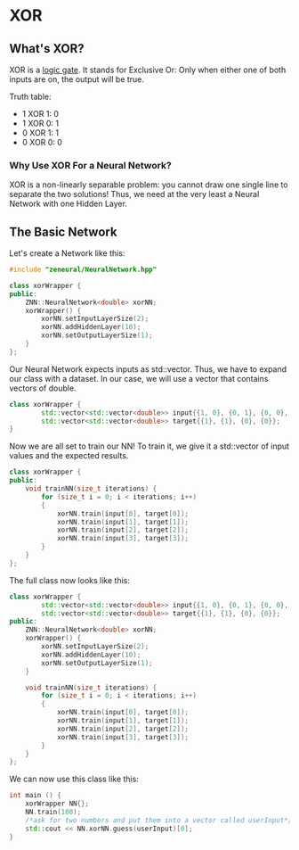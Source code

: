 # XOR
## What's XOR?

XOR is a [logic gate](https://en.wikipedia.org/wiki/Logic_gate). 
It stands for Exclusive Or: Only when either one of both inputs are on, the output will be true. 

Truth table:
* 1 XOR 1: 0
* 1 XOR 0: 1
* 0 XOR 1: 1
* 0 XOR 0: 0


### Why Use XOR For a Neural Network?
XOR is a non-linearly separable problem: you cannot draw one single line to separate the two solutions!
Thus, we need at the very least a Neural Network with one Hidden Layer.

## The Basic Network

Let's create a Network like this:
```C++
#include "zeneural/NeuralNetwork.hpp"

class xorWrapper {
public:
    ZNN::NeuralNetwork<double> xorNN;
    xorWrapper() {
        xorNN.setInputLayerSize(2);
        xorNN.addHiddenLayer(10);
        xorNN.setOutputLayerSize(1);
    }
};
```

Our Neural Network expects inputs as std::vector<floatType>. Thus, we have to expand our class with a dataset. In our case, we will use a vector that contains vectors of double.

```C++
class xorWrapper {
        std::vector<std::vector<double>> input{{1, 0}, {0, 1}, {0, 0}, {1, 1}};
        std::vector<std::vector<double>> target{{1}, {1}, {0}, {0}};
}
```

Now we are all set to train our NN! To train it, we give it a std::vector<floatType> of input values and the expected results.

```C++
class xorWrapper {
public:
    void trainNN(size_t iterations) {
        for (size_t i = 0; i < iterations; i++)
        {
            xorNN.train(input[0], target[0]);
            xorNN.train(input[1], target[1]);
            xorNN.train(input[2], target[2]);
            xorNN.train(input[3], target[3]);
        }
    }
};
```

The full class now looks like this:

```C++
class xorWrapper {
        std::vector<std::vector<double>> input{{1, 0}, {0, 1}, {0, 0}, {1, 1}};
        std::vector<std::vector<double>> target{{1}, {1}, {0}, {0}};
public:
    ZNN::NeuralNetwork<double> xorNN;
    xorWrapper() {
        xorNN.setInputLayerSize(2);
        xorNN.addHiddenLayer(10);
        xorNN.setOutputLayerSize(1);
    }

    void trainNN(size_t iterations) {
        for (size_t i = 0; i < iterations; i++)
        {
            xorNN.train(input[0], target[0]);
            xorNN.train(input[1], target[1]);
            xorNN.train(input[2], target[2]);
            xorNN.train(input[3], target[3]);
        }
    }
};
```

We can now use this class like this: 

```C++
int main () {
	xorWrapper NN{};
	NN.train(100);
	/*ask for two numbers and put them into a vector called userInput*/
	std::cout << NN.xorNN.guess(userInput)[0];
}
```
